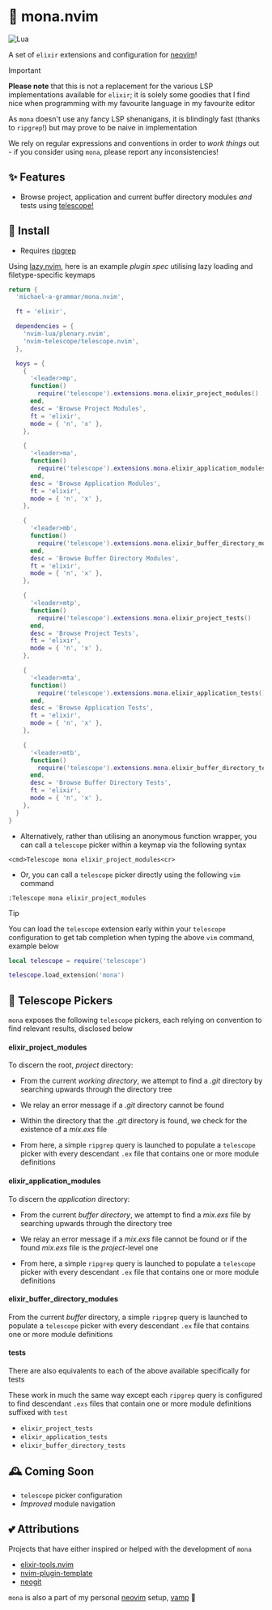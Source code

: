 # 🧪 mona.nvim

![Lua](https://img.shields.io/badge/Made%20with%20Lua-blueviolet.svg?style=for-the-badge&logo=lua)

A set of `elixir` extensions and configuration for [neovim](https://neovim.io/)!

> [!IMPORTANT]
**Please note** that this is not a replacement for the various LSP implementations available for `elixir`; it is solely some
goodies that I find nice when programming with my favourite language in my favourite editor

As `mona` doesn't use any fancy LSP shenanigans, it is blindingly fast (thanks to `ripgrep`!) but may prove to be naive in implementation

We rely on regular expressions and conventions in order to _work things_ out - if you consider using `mona`, please report any inconsistencies!

## ✨ Features

- Browse project, application and current buffer directory modules _and_ tests using [telescope!](https://github.com/nvim-telescope/telescope.nvim)

## 🚀 Install

- Requires [ripgrep](https://github.com/BurntSushi/ripgrep)

Using [lazy.nvim](https://github.com/folke/lazy.nvim), here is an example _plugin spec_ utilising lazy loading and filetype-specific keymaps

```lua
return {
  'michael-a-grammar/mona.nvim',

  ft = 'elixir',

  dependencies = {
    'nvim-lua/plenary.nvim',
    'nvim-telescope/telescope.nvim',
  },

  keys = {
    {
      '<leader>mp',
      function()
        require('telescope').extensions.mona.elixir_project_modules()
      end,
      desc = 'Browse Project Modules',
      ft = 'elixir',
      mode = { 'n', 'x' },
    },

    {
      '<leader>ma',
      function()
        require('telescope').extensions.mona.elixir_application_modules()
      end,
      desc = 'Browse Application Modules',
      ft = 'elixir',
      mode = { 'n', 'x' },
    },

    {
      '<leader>mb',
      function()
        require('telescope').extensions.mona.elixir_buffer_directory_modules()
      end,
      desc = 'Browse Buffer Directory Modules',
      ft = 'elixir',
      mode = { 'n', 'x' },
    },

    {
      '<leader>mtp',
      function()
        require('telescope').extensions.mona.elixir_project_tests()
      end,
      desc = 'Browse Project Tests',
      ft = 'elixir',
      mode = { 'n', 'x' },
    },

    {
      '<leader>mta',
      function()
        require('telescope').extensions.mona.elixir_application_tests()
      end,
      desc = 'Browse Application Tests',
      ft = 'elixir',
      mode = { 'n', 'x' },
    },

    {
      '<leader>mtb',
      function()
        require('telescope').extensions.mona.elixir_buffer_directory_tests()
      end,
      desc = 'Browse Buffer Directory Tests',
      ft = 'elixir',
      mode = { 'n', 'x' },
    },
  }
}
```
- Alternatively, rather than utilising an anonymous function wrapper, you can call a `telescope` picker within a keymap via the following syntax 

`<cmd>Telescope mona elixir_project_modules<cr>`

- Or, you can call a `telescope` picker directly using the following `vim` command

`:Telescope mona elixir_project_modules`

> [!TIP]
You can load the `telescope` extension early within your `telescope` configuration to get tab completion when typing the above `vim` command, example below

```lua
local telescope = require('telescope')

telescope.load_extension('mona')
```

## 🔭 Telescope Pickers

`mona` exposes the following `telescope` pickers, each relying on convention to find relevant results, disclosed below

#### elixir_project_modules

To discern the root, _project_ directory:

- From the current _working directory_, we attempt to find a _.git_ directory by searching upwards through the directory tree

- We relay an error message if a _.git_ directory cannot be found

- Within the directory that the _.git_ directory is found, we check for the existence of a _mix.exs_ file

- From here, a simple `ripgrep` query is launched to populate a `telescope` picker with every descendant `.ex` file that contains one or more module definitions

#### elixir_application_modules

To discern the _application_ directory:

- From the current _buffer directory_, we attempt to find a _mix.exs_ file by searching upwards through the directory tree

- We relay an error message if a _mix.exs_ file cannot be found or if the found _mix.exs_ file is the _project_-level one

- From here, a simple `ripgrep` query is launched to populate a `telescope` picker with every descendant `.ex` file that contains one or more module definitions

#### elixir_buffer_directory_modules

From the current _buffer_ directory, a simple `ripgrep` query is launched to populate a `telescope` picker with every descendant `.ex` file that contains one or more module definitions

#### tests

There are also equivalents to each of the above available specifically for tests

These work in much the same way except each `ripgrep` query is configured to find descendant `.exs` files that contain one or more module definitions suffixed with `test`

- `elixir_project_tests`
- `elixir_application_tests`
- `elixir_buffer_directory_tests`

## 🕰️ Coming Soon

- `telescope` picker configuration
- *Improved* module navigation

## 💕 Attributions

Projects that have either inspired or helped with the development of `mona`

- [elixir-tools.nvim](https://github.com/elixir-tools/elixir-tools.nvim)
- [nvim-plugin-template](https://github.com/ellisonleao/nvim-plugin-template)
- [neogit](https://github.com/NeogitOrg/neogit)

`mona` is also a part of my personal [neovim](https://neovim.io/) setup, [vamp](https://github.com/michael-a-grammar/vamp) 🎷
